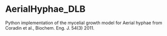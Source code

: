# AerialHyphae_DLB
Python implementation of the mycelial growth model for Aerial hyphae from Coradin et al., Biochem. Eng. J. 54(3) 2011.
